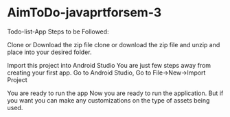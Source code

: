 # AimToDo-javaprtforsem-3
Todo-list-App
Steps to be Followed:

Clone or Download the zip file clone or download the zip file and unzip and place into your desired folder.

Import this project into Android Studio You are just few steps away from creating your first app. Go to Android Studio, Go to File->New->Import Project

You are ready to run the app Now you are ready to run the application. But if you want you can make any customizations on the type of assets being used.
